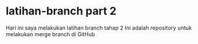 # latihan-branch part 2
Hari ini saya melakukan latihan branch tahap 2
Ini adalah repository untuk melakukan merge branch di GitHub
